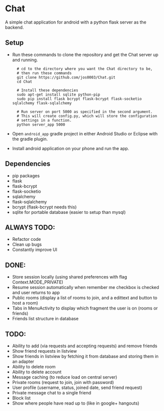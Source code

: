 # Chat
A simple chat application for android with a python flask server as the backend.

## Setup
* Run these commands to clone the repository and get the Chat server up and running.

        # cd to the directory where you want the Chat directory to be,
        # then run these commands
        git clone https://github.com/jos0003/Chat.git
        cd Chat
        
        # Install these dependencies
        sudo apt-get install sqlite python-pip
        sudo pip install flask bcrypt flask-bcrypt flask-socketio sqlalchemy flask-sqlalchemy
        
        # Run server on port 5000 as specified in the second argument.
        # This will create config.py, which will store the configuration
        # settings in a function.
        python server_app 5000
* Open `android_app` gradle project in either Android Studio or Eclipse with the gradle plugin.
* Install android application on your phone and run the app.

## Dependencies
* pip packages
 * flask
 * flask-bcrypt
 * flask-socketio
 * sqlalchemy
 * flask-sqlalchemy
* bcrypt (flask-bcrypt needs this)
* sqlite for portable database (easier to setup than mysql)

## ALWAYS TODO:
* Refactor code
* Clean up bugs
* Constantly improve UI

## DONE:
* Store session locally (using shared preferences with flag Context.MODE_PRIVATE)
* Resume session automatically when remember me checkbox is checked and user returns to app
* Public rooms (display a list of rooms to join, and a edittext and button to host a room)
* Tabs in MenuActivity to display which fragment the user is on (rooms or friends)
* Friends list structure in database

## TODO:
* Ability to add (via requests and accepting requests) and remove friends
* Show friend requests in listview
* Show friends in listview by fetching it from database and storing them in an adapter
* Ability to delete room
* Ability to delete account
* Message caching (to reduce load on central server)
* Private rooms (request to join, join with password)
* User profile (username, status, joined date, send friend request)
* Private message chat to a single friend
* Block list
* Show where people have read up to (like in google+ hangouts)
